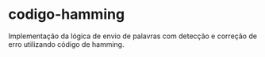 # codigo-hamming
Implementação da lógica de envio de palavras com detecção e correção de erro utilizando código de hamming.
